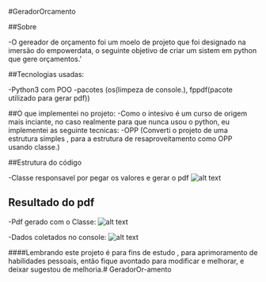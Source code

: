 #GeradorOrcamento

##Sobre 

-O gereador de orçamento foi um moelo de projeto que foi designado na imersão do empowerdata, o seguinte objetivo de criar um sistem em python que gere orçamentos.'

##Tecnologias usadas:

-Python3 com POO
-pacotes (os(limpeza de console.), fppdf(pacote utilizado para gerar pdf))

##O que implementei no projeto:
-Como o intesivo é um curso de origem mais inciante, no caso realmente para que nunca usou o python, eu implementei as seguinte tecnicas:
-OPP (Converti o projeto de uma estrutura simples , para a estrutura de resaproveitamento como OPP usando classe.)


##Estrutura do código

-Classe responsavel por pegar os valores e gerar o pdf
![alt text](image.png)

## Resultado do pdf
-Pdf gerado com o Classe:
![alt text](image-1.png)

-Dados coletados no console:
![alt text](image-2.png)

####Lembrando este projeto é para fins de estudo , para aprimoramento de habilidades pessoais, então fique avontado para modificar e melhorar, e deixar sugestou de melhoria.#   G e r a d o r O r - a m e n t o 
 
 
